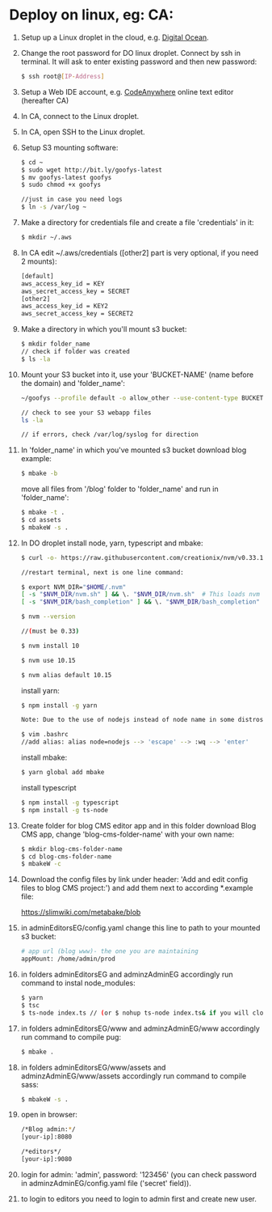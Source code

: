 # Deploy on linux, eg: CA:

1. Setup up a Linux droplet in the cloud, e.g. [Digital Ocean](www.digitalocean.com).

1. Change the root password for DO linux droplet. Connect by ssh in terminal. It will ask to enter existing password and then new password:
    ```sh
    $ ssh root@[IP-Address]
    ```

1. Setup a Web IDE account, e.g. [CodeAnywhere](https://codeanywhere.com) online text editor (hereafter CA)

1. In CA, connect to the Linux droplet.

1. In CA, open SSH to the Linux droplet.

1. Setup S3 mounting software:
    ```sh
    $ cd ~
    $ sudo wget http://bit.ly/goofys-latest
    $ mv goofys-latest goofys
    $ sudo chmod +x goofys

    //just in case you need logs
    $ ln -s /var/log ~
    ```
1. Make a directory for credentials file and create a file 'credentials' in it:
    ```sh
	$ mkdir ~/.aws
    ```
1. In CA edit ~/.aws/credentials ([other2] part is very optional, if you need 2 mounts):
    ```sh
    [default]
    aws_access_key_id = KEY
    aws_secret_access_key = SECRET
    [other2]
    aws_access_key_id = KEY2
    aws_secret_access_key = SECRET2
    ```

1. Make a directory in which you'll mount s3 bucket:
    ```sh
    $ mkdir folder_name
    // check if folder was created
    $ ls -la
    ```
1. Mount your S3 bucket into it, use your 'BUCKET-NAME' (name before the domain) and 'folder_name':
    ```sh
    ~/goofys --profile default -o allow_other --use-content-type BUCKET-NAME ~/folder_name

    // check to see your S3 webapp files
    ls -la

    // if errors, check /var/log/syslog for direction
    ```
1. In 'folder_name' in which you've mounted s3 bucket download blog example:
    ```sh
    $ mbake -b
    ```
    move all files from '/blog' folder to 'folder_name' and run in 'folder_name':
    ```sh
    $ mbake -t .
    $ cd assets
    $ mbakeW -s .
    ```
1. In DO droplet install node, yarn, typescript and mbake:
    ```sh
    $ curl -o- https://raw.githubusercontent.com/creationix/nvm/v0.33.11/install.sh | bash

    //restart terminal, next is one line command:

    $ export NVM_DIR="$HOME/.nvm" 
    [ -s "$NVM_DIR/nvm.sh" ] && \. "$NVM_DIR/nvm.sh"  # This loads nvm
    [ -s "$NVM_DIR/bash_completion" ] && \. "$NVM_DIR/bash_completion"  # This loads nvm bash_completion

    $ nvm --version

    //(must be 0.33)

    $ nvm install 10

    $ nvm use 10.15

    $ nvm alias default 10.15
    ```
    install yarn:
    ```sh
    $ npm install -g yarn

    Note: Due to the use of nodejs instead of node name in some distros, yarn might complain about node not being installed. A workaround for this is to add an alias in your .bashrc file, like so: alias node=nodejs. This will point yarn to whatever version of node you decide to use.

    $ vim .bashrc
    //add alias: alias node=nodejs --> 'escape' --> :wq --> 'enter'
    ```
    install mbake:
    ```sh
    $ yarn global add mbake 
    ```
    install typescript 
    ```sh
    $ npm install -g typescript
    $ npm install -g ts-node
    ```

3. Create folder for blog CMS editor app and in this folder download Blog CMS app, change 'blog-cms-folder-name' with your own name:
    ```sh
    $ mkdir blog-cms-folder-name
    $ cd blog-cms-folder-name
    $ mbakeW -c
    ```

4. Download the config files by link under header: 'Add and edit config files to blog CMS project:') and add them next to according *.example file:

    https://slimwiki.com/metabake/blob

5. in adminEditorsEG/config.yaml change this line to path to your mounted s3 bucket:
    ```sh
    # app url (blog www)- the one you are maintaining
    appMount: /home/admin/prod
    ```
6. in folders adminEditorsEG and adminzAdminEG accordingly run command to instal node_modules:
    ```sh
    $ yarn
    $ tsc
    $ ts-node index.ts // (or $ nohup ts-node index.ts& if you will close the terminal)
    ```
7. in folders adminEditorsEG/www and adminzAdminEG/www accordingly run command to compile pug:
    ```sh
    $ mbake .
    ```
8. in folders adminEditorsEG/www/assets and adminzAdminEG/www/assets accordingly run command to compile sass:
    ```sh
    $ mbakeW -s .
    ```
9. open in browser:
    ```sh
    /*Blog admin:*/
    [your-ip]:8080

    /*editors*/
    [your-ip]:9080
    ```
10. login for admin: 'admin', password: '123456' (you can check password in adminzAdminEG/config.yaml file ('secret' field)).

11. to login to editors you need to login to admin first and create new user.